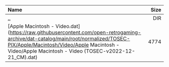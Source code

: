 |Name|Size|
|:---|---:|
|[..](../index.html)|DIR|
|[Apple Macintosh - Video.dat](https://raw.githubusercontent.com/open-retrogaming-archive/dat-catalog/main/root/normalized/TOSEC-PIX/Apple/Macintosh/Video/Apple Macintosh - Video/Apple Macintosh - Video (TOSEC-v2022-12-21_CM).dat)|4774|
